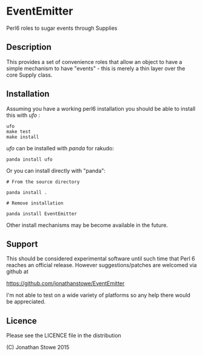 # EventEmitter

Perl6 roles to sugar events through Supplies

## Description

This provides a set of convenience roles that allow an object to have
a simple mechanism to have "events" - this is merely a thin layer over
the core Supply class.

## Installation

Assuming you have a working perl6 installation you should be able to
install this with *ufo* :

    ufo
    make test
    make install

*ufo* can be installed with *panda* for rakudo:

    panda install ufo

Or you can install directly with "panda":

    # From the source directory
   
    panda install .

    # Remove installation

    panda install EventEmitter

Other install mechanisms may be become available in the future.

## Support

This should be considered experimental software until such time that
Perl 6 reaches an official release.  However suggestions/patches are
welcomed via github at

   https://github.com/jonathanstowe/EventEmitter

I'm not able to test on a wide variety of platforms so any help there would be 
appreciated.

## Licence

Please see the LICENCE file in the distribution

(C) Jonathan Stowe 2015
